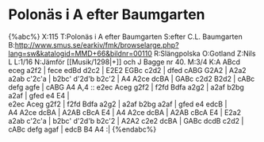 # Polonäs i A efter Baumgarten

{%abc%}
X:115
T:Polonäs i A efter Baumgarten
S:efter C.L. Baumgarten
B:http://www.smus.se/earkiv/fmk/browselarge.php?lang=sw&katalogid=MMD+66&bildnr=00110
R:Slängpolska
O:Gotland
Z:Nils L
L:1/16
N:Jämför [[Musik/1298|+]] och J Bagge nr 40.
M:3/4
K:A
ABcd eceg a2f2 | fece edBd d2c2 | E2E2 EGBc c2d2 | dfed cABG G2A2 | A2a2 a2ab c'2c'a | 
b2bc' d'2d'b b2c'2 | A4 A2ce dcBA | GABc c2d2 B2d2 | cABc defg agfe | cABG A4 A,4 :: 
e2ec Aceg g2f2 | f2fd Bdfa a2g2 | a2af b2bg a2af | gfed e4 E4 |  
e2ec Aceg g2f2 | f2fd Bdfa a2g2 | a2af b2bg a2af | gfed e4 edcB |  
A4 A2ce dcBA | A2AB cBcA E4 | A4 A2ce dcBA | A2AB cBcA E4 | 
E2a2 a2ab c'2c'a | b2bc' d'2d'b b2c'2 | A2A2 c2e2 dcBA | GABc dcdB c2d2 | 
cABc defg agaf | edcB B4 A4 :| 
{%endabc%}

